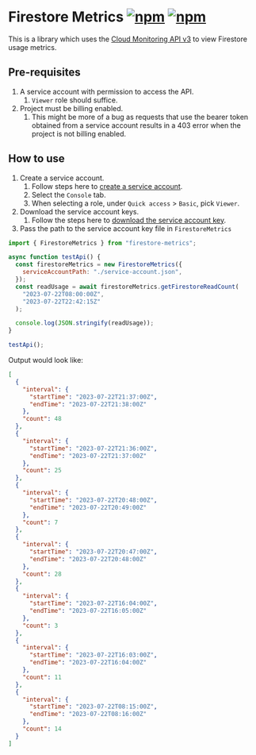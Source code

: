# Firestore Metrics [![npm](https://img.shields.io/npm/v/firestore-metrics)](https://www.npmjs.com/package/firestore-metrics) [![npm](https://img.shields.io/npm/dt/firestore-metrics)](https://www.npmjs.com/package/firestore-metrics?activeTab=versions)

This is a library which uses the [Cloud Monitoring API v3](https://cloud.google.com/monitoring/api/ref_v3/rest/v3/projects.timeSeries/list) to view Firestore usage metrics.

## Pre-requisites

1. A service account with permission to access the API.
   1. `Viewer` role should suffice.
1. Project must be billing enabled.
   1. This might be more of a bug as requests that use the bearer token obtained from a service account results in a 403 error when the project is not billing enabled.

## How to use

1. Create a service account.
   1. Follow steps here to [create a service account](https://cloud.google.com/iam/docs/service-accounts-create#creating).
   1. Select the `Console` tab.
   1. When selecting a role, under `Quick access` > `Basic`, pick  `Viewer`.
1. Download the service account keys.
   1. Follow the steps here to [download the service account key](https://cloud.google.com/iam/docs/keys-create-delete#creating). 
1. Pass the path to the service account key file in `FirestoreMetrics`

```js
import { FirestoreMetrics } from "firestore-metrics";

async function testApi() {
  const firestoreMetrics = new FirestoreMetrics({
    serviceAccountPath: "./service-account.json",
  });
  const readUsage = await firestoreMetrics.getFirestoreReadCount(
    "2023-07-22T08:00:00Z",
    "2023-07-22T22:42:15Z"
  );

  console.log(JSON.stringify(readUsage));
}

testApi();
```

Output would look like:

```json
[
  {
    "interval": {
      "startTime": "2023-07-22T21:37:00Z",
      "endTime": "2023-07-22T21:38:00Z"
    },
    "count": 48
  },
  {
    "interval": {
      "startTime": "2023-07-22T21:36:00Z",
      "endTime": "2023-07-22T21:37:00Z"
    },
    "count": 25
  },
  {
    "interval": {
      "startTime": "2023-07-22T20:48:00Z",
      "endTime": "2023-07-22T20:49:00Z"
    },
    "count": 7
  },
  {
    "interval": {
      "startTime": "2023-07-22T20:47:00Z",
      "endTime": "2023-07-22T20:48:00Z"
    },
    "count": 28
  },
  {
    "interval": {
      "startTime": "2023-07-22T16:04:00Z",
      "endTime": "2023-07-22T16:05:00Z"
    },
    "count": 3
  },
  {
    "interval": {
      "startTime": "2023-07-22T16:03:00Z",
      "endTime": "2023-07-22T16:04:00Z"
    },
    "count": 11
  },
  {
    "interval": {
      "startTime": "2023-07-22T08:15:00Z",
      "endTime": "2023-07-22T08:16:00Z"
    },
    "count": 14
  }
]
```
